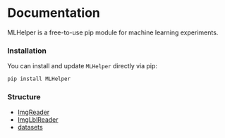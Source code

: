 # Documentation

MLHelper is a free-to-use pip module for machine learning experiments. 

### Installation

You can install and update `MLHelper` directly via pip:

```bash
pip install MLHelper
```

### Structure

* [ImgReader](imgreader.md)
* [ImgLblReader](imglblreader.md)
* [datasets](datasets)
